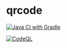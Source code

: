 # qrcode

[![Java CI with Gradle](https://github.com/wynsto/qrcode/actions/workflows/gradle.yml/badge.svg)](https://github.com/wynsto/qrcode/actions/workflows/gradle.yml)

[![CodeQL](https://github.com/wynsto/qrcode/actions/workflows/codeql-analysis.yml/badge.svg)](https://github.com/wynsto/qrcode/actions/workflows/codeql-analysis.yml)
